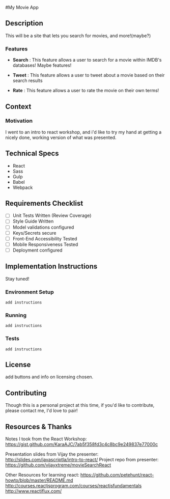 #My Movie App

## Description
This will be a site that lets you search for movies, and more!(maybe?)

### Features
- **Search** : This feature allows a user to search for a movie within IMDB's databases!
Maybe features!
- **Tweet** : This feature allows a user to tweet about a movie based on their search results

- **Rate** : This feature allows a user to rate the movie on their own terms!

<!-- ### ScreenShots
![Image title](imagelink.jpg)
![Image title](imagelink.jpg)
![Image title](imagelink.jpg) -->

## Context
### Motivation
I went to an intro to react workshop, and i'd like to try my hand at getting a nicely done, working version of what was presented.

<!-- ### Personas
Persona 1
persona 2
persona 3

### User Flow

####(1)
 1. starts here
 2. clicks/moves to here,
 3. completes their goal.
 4.

####(2)
 1. starts here
 2. clicks/moves to here,
 3. completes their goal.
 4.

####(3)
 1. starts here
 2. clicks/moves to here,
 3. completes their goal.
 4.


### User Stories
- As a (type of user/persona), I'd like to (take this action) so that (I fulfill this need). -->

## Technical Specs
- React
- Sass
- Gulp
- Babel
- Webpack

## Requirements Checklist
- [ ] Unit Tests Written (Review Coverage)
- [ ] Style Guide Written
- [ ] Model validations configured
- [ ] Keys/Secrets secure
- [ ] Front-End Accessibility Tested
- [ ] Mobile Responsiveness Tested
- [ ] Deployment configured

## Implementation Instructions
Stay tuned!
 ### Environment Setup
```
add instructions
```
### Running
```
add instructions
```
### Tests
```
add instructions
```
## License
add buttons and info on licensing chosen.

## Contributing
Though this is a personal project at this time, if you'd like to contribute, please contact me, I'd love to pair!

## Resources & Thanks
Notes I took from the React Workshop: https://gist.github.com/KaraAJC/7ab5f358fd3c4c8bc9e249837e77000c

Presentation slides from Vijay the presenter:
http://slides.com/javascriptla/intro-to-react/
Project repo from presenter:
https://github.com/vijayxtreme/movieSearchReact

Other Resources for learning react:
https://github.com/petehunt/react-howto/blob/master/README.md
http://courses.reactjsprogram.com/courses/reactjsfundamentals
http://www.reactiflux.com/